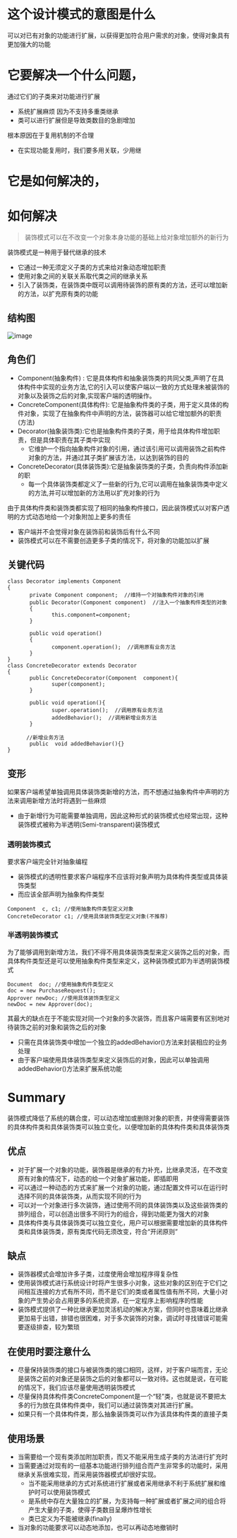 # 这个设计模式的意图是什么

可以对已有对象的功能进行扩展，以获得更加符合用户需求的对象，使得对象具有更加强大的功能

# 它要解决一个什么问题，

通过它们的子类来对功能进行扩展
* 系统扩展麻烦 因为不支持多重类继承
* 类可以进行扩展但是导致类数目的急剧增加

根本原因在于复用机制的不合理
* 在实现功能复用时，我们要多用关联，少用继
# 它是如何解决的，


# 如何解决
>装饰模式可以在不改变一个对象本身功能的基础上给对象增加额外的新行为

装饰模式是一种用于替代继承的技术
* 它通过一种无须定义子类的方式来给对象动态增加职责
* 使用对象之间的关联关系取代类之间的继承关系
* 引入了装饰类，在装饰类中既可以调用待装饰的原有类的方法，还可以增加新的方法，以扩充原有类的功能

## 结构图

![image](https://user-images.githubusercontent.com/27160394/140015513-488ae73e-3ba3-4ce8-a158-7238a93756a2.png)

## 角色们
* Component(抽象构件) : 它是具体构件和抽象装饰类的共同父类,声明了在具体构件中实现的业务方法,它的引入可以使客户端以一致的方式处理未被装饰的对象以及装饰之后的对象,实现客户端的透明操作。
* ConcreteComponent(具体构件): 它是抽象构件类的子类，用于定义具体的构件对象，实现了在抽象构件中声明的方法，装饰器可以给它增加额外的职责(方法)
* Decorator(抽象装饰类):它也是抽象构件类的子类，用于给具体构件增加职责，但是具体职责在其子类中实现
  * 它维护一个指向抽象构件对象的引用，通过该引用可以调用装饰之前构件对象的方法，并通过其子类扩展该方法，以达到装饰的目的
* ConcreteDecorator(具体装饰类):它是抽象装饰类的子类，负责向构件添加新的职
   * 每一个具体装饰类都定义了一些新的行为,它可以调用在抽象装饰类中定义的方法,并可以增加新的方法用以扩充对象的行为

由于具体构件类和装饰类都实现了相同的抽象构件接口，因此装饰模式以对客户透明的方式动态地给一个对象附加上更多的责任
  * 客户端并不会觉得对象在装饰前和装饰后有什么不同
  * 装饰模式可以在不需要创造更多子类的情况下，将对象的功能加以扩展


## 关键代码
```
class Decorator implements Component
{
       private Component component;  //维持一个对抽象构件对象的引用
       public Decorator(Component component)  //注入一个抽象构件类型的对象
       {
              this.component=component;
       }
 
       public void operation()
       {
              component.operation();  //调用原有业务方法
       }
}
class ConcreteDecorator extends Decorator
{
       public ConcreteDecorator(Component  component){
              super(component);
       }
 
       public void operation(){
              super.operation();  //调用原有业务方法
              addedBehavior();  //调用新增业务方法
       }
 
      //新增业务方法
       public  void addedBehavior(){}
}
```

## 变形
如果客户端希望单独调用具体装饰类新增的方法，而不想通过抽象构件中声明的方法来调用新增方法时将遇到一些麻烦
* 由于新增行为可能需要单独调用，因此这种形式的装饰模式也经常出现，这种装饰模式被称为半透明(Semi-transparent)装饰模式

### 透明装饰模式
要求客户端完全针对抽象编程
* 装饰模式的透明性要求客户端程序不应该将对象声明为具体构件类型或具体装饰类型
* 而应该全部声明为抽象构件类型
```
Component  c, c1; //使用抽象构件类型定义对象
ConcreteDecorator c1; //使用具体装饰类型定义对象(不推荐)
```

### 半透明装饰模式
为了能够调用到新增方法，我们不得不用具体装饰类型来定义装饰之后的对象，而具体构件类型还是可以使用抽象构件类型来定义，这种装饰模式即为半透明装饰模式
```
Document  doc; //使用抽象构件类型定义
doc = new PurchaseRequest();
Approver newDoc; //使用具体装饰类型定义
newDoc = new Approver(doc);
```
其最大的缺点在于不能实现对同一个对象的多次装饰，而且客户端需要有区别地对待装饰之前的对象和装饰之后的对象
* 只需在具体装饰类中增加一个独立的addedBehavior()方法来封装相应的业务处理
* 由于客户端使用具体装饰类型来定义装饰后的对象，因此可以单独调用addedBehavior()方法来扩展系统功能

# Summary
装饰模式降低了系统的耦合度，可以动态增加或删除对象的职责，并使得需要装饰的具体构件类和具体装饰类可以独立变化，以便增加新的具体构件类和具体装饰类

## 优点
*  对于扩展一个对象的功能，装饰器是继承的有力补充，比继承灵活，在不改变原有对象的情况下，动态的给一个对象扩展功能，即插即用
*  可以通过一种动态的方式来扩展一个对象的功能，通过配置文件可以在运行时选择不同的具体装饰类，从而实现不同的行为
*  可以对一个对象进行多次装饰，通过使用不同的具体装饰类以及这些装饰类的排列组合，可以创造出很多不同行为的组合，得到功能更为强大的对象
*  具体构件类与具体装饰类可以独立变化，用户可以根据需要增加新的具体构件类和具体装饰类，原有类库代码无须改变，符合“开闭原则”
## 缺点
* 装饰器模式会增加许多子类，过度使用会增加程序得复杂性
* 使用装饰模式进行系统设计时将产生很多小对象，这些对象的区别在于它们之间相互连接的方式有所不同，而不是它们的类或者属性值有所不同，大量小对象的产生势必会占用更多的系统资源，在一定程序上影响程序的性能
* 装饰模式提供了一种比继承更加灵活机动的解决方案，但同时也意味着比继承更加易于出错，排错也很困难，对于多次装饰的对象，调试时寻找错误可能需要逐级排查，较为繁琐

## 在使用时要注意什么
* 尽量保持装饰类的接口与被装饰类的接口相同，这样，对于客户端而言，无论是装饰之前的对象还是装饰之后的对象都可以一致对待。这也就是说，在可能的情况下，我们应该尽量使用透明装饰模式
* 尽量保持具体构件类ConcreteComponent是一个“轻”类，也就是说不要把太多的行为放在具体构件类中，我们可以通过装饰类对其进行扩展。
* 如果只有一个具体构件类，那么抽象装饰类可以作为该具体构件类的直接子类

## 使用场景
* 当需要给一个现有类添加附加职责，而又不能采用生成子类的方法进行扩充时
* 当需要通过对现有的一组基本功能进行排列组合而产生非常多的功能时，采用继承关系很难实现，而采用装饰器模式却很好实现。
  * 当不能采用继承的方式对系统进行扩展或者采用继承不利于系统扩展和维护时可以使用装饰模式
  * 是系统中存在大量独立的扩展，为支持每一种扩展或者扩展之间的组合将产生大量的子类，使得子类数目呈爆炸性增长
  * 类已定义为不能被继承(finally)
* 当对象的功能要求可以动态地添加，也可以再动态地撤销时
